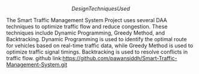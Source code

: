 $$Design Techniques Used$$

The Smart Traffic Management System Project uses several DAA techniques to optimize
traffic flow and reduce congestion. These techniques include Dynamic Programming,
Greedy Method, and Backtracking. Dynamic Programming is used to identify the
optimal route for vehicles based on real-time traffic data, while Greedy Method is
used to optimize traffic signal timings. Backtracking is used to resolve conflicts
in traffic flow.
github link:https://github.com/pawansiddh/Smart-Traffic-Management-System.git
